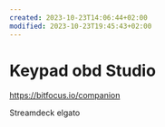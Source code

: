 ```yaml
---
created: 2023-10-23T14:06:44+02:00
modified: 2023-10-23T19:45:43+02:00
---
```


# Keypad obd Studio

https://bitfocus.io/companion

Streamdeck elgato
